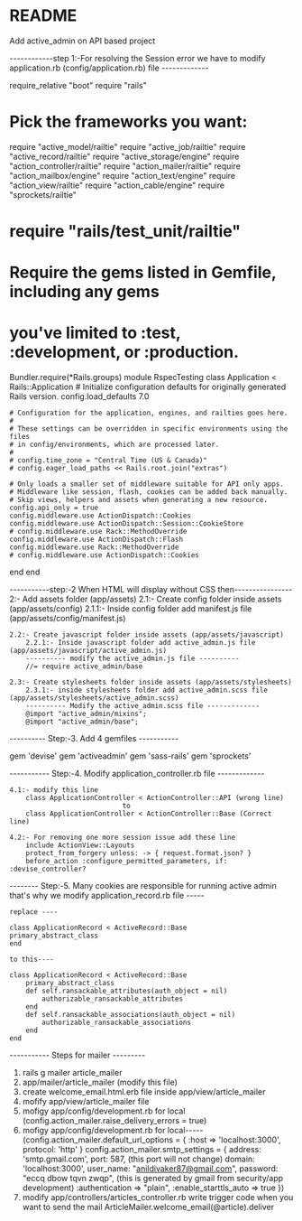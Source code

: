 # README

Add active_admin on API based project 

------------step 1:-For resolving the Session error we have to modify application.rb (config/application.rb) file -------------

require_relative "boot"
require "rails"
# Pick the frameworks you want:
require "active_model/railtie"
require "active_job/railtie"
require "active_record/railtie"
require "active_storage/engine"
require "action_controller/railtie"
require "action_mailer/railtie"
require "action_mailbox/engine"
require "action_text/engine"
require "action_view/railtie"
require "action_cable/engine"
require "sprockets/railtie"
# require "rails/test_unit/railtie"
# Require the gems listed in Gemfile, including any gems
# you've limited to :test, :development, or :production.
Bundler.require(*Rails.groups)
module RspecTesting
  class Application < Rails::Application
    # Initialize configuration defaults for originally generated Rails version.
    config.load_defaults 7.0

    # Configuration for the application, engines, and railties goes here.
    #
    # These settings can be overridden in specific environments using the files
    # in config/environments, which are processed later.
    #
    # config.time_zone = "Central Time (US & Canada)"
    # config.eager_load_paths << Rails.root.join("extras")

    # Only loads a smaller set of middleware suitable for API only apps.
    # Middleware like session, flash, cookies can be added back manually.
    # Skip views, helpers and assets when generating a new resource.
    config.api_only = true
    config.middleware.use ActionDispatch::Cookies
    config.middleware.use ActionDispatch::Session::CookieStore
    # config.middleware.use Rack::MethodOverride
    config.middleware.use ActionDispatch::Flash
    config.middleware.use Rack::MethodOverride
    # config.middleware.use ActionDispatch::Cookies
  end
end


-----------step:-2 When HTML will display without CSS then----------------
2:- Add assets folder (app/assets)
    2.1:- Create config folder inside assets (app/assets/config)
        2.1.1:- Inside config folder add manifest.js file (app/assets/config/manifest.js)
        
    2.2:- Create javascript folder inside assets (app/assets/javascript)
        2.2.1:- Inside javascript folder add active_admin.js file (app/assets/javascript/active_admin.js)
        ---------- modify the active_admin.js file ----------
        //= require active_admin/base

    2.3:- Create stylesheets folder inside assets (app/assets/stylesheets)
        2.3.1:- inside stylesheets folder add active_admin.scss file (app/assets/stylesheets/active_admin.scss)
        ---------- Modify the active_admin.scss file -------------
        @import "active_admin/mixins";
        @import "active_admin/base";


---------- Step:-3. Add 4 gemfiles -----------

gem 'devise'
gem 'activeadmin'
gem 'sass-rails'
gem 'sprockets'


----------- Step:-4. Modify application_controller.rb file -------------

    4.1:- modify this line 
        class ApplicationController < ActionController::API (wrong line)
                                to
        class ApplicationController < ActionController::Base (Correct line)

    4.2:- For removing one more session issue add these line
        include ActionView::Layouts
        protect_from_forgery unless: -> { request.format.json? }
        before_action :configure_permitted_parameters, if: :devise_controller?


-------- Step:-5. Many cookies are responsible for running active admin that's why we modify application_record.rb file -----

    replace ----

    class ApplicationRecord < ActiveRecord::Base
    primary_abstract_class
    end

    to this----

    class ApplicationRecord < ActiveRecord::Base
        primary_abstract_class
        def self.ransackable_attributes(auth_object = nil)
            authorizable_ransackable_attributes
        end
        def self.ransackable_associations(auth_object = nil)
            authorizable_ransackable_associations
        end
    end









----------- Steps for mailer ---------
1. rails g mailer article_mailer 
2. app/mailer/article_mailer (modify this file)
3. create welcome_email.html.erb file inside app/view/article_mailer
4. mofify app/view/article_mailer file
5. mofigy app/config/development.rb for local (config.action_mailer.raise_delivery_errors = true)
6. mofigy app/config/development.rb for local-----
(config.action_mailer.default_url_options = { :host => 'localhost:3000', protocol: 'http' }
  config.action_mailer.smtp_settings = {
    address: 'smtp.gmail.com',
    port: 587,                      (this port will not change)
    domain: 'localhost:3000',
    user_name: "anildivaker87@gmail.com",
    password: "eccq dbow tqvn zwqp",   (this is generated by gmail from security/app development)
    :authentication       => "plain",
  :enable_starttls_auto => true
  })
  7. modify app/controllers/articles_controller.rb 
    write trigger code when you want to send the mail 
    ArticleMailer.welcome_email(@article).deliver


